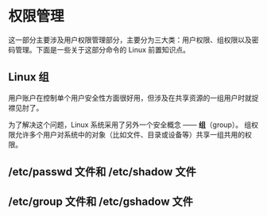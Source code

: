 # 权限管理

这一部分主要涉及用户权限管理部分，主要分为三大类：用户权限、组权限以及密码管理。下面是一些关于这部分命令的 Linux 前置知识点。

## Linux 组

用户账户在控制单个用户安全性方面很好用，但涉及在共享资源的一组用户时就捉襟见肘了。

为了解决这个问题，Linux 系统采用了另外一个安全概念 —— **组**（group）。 组权限允许多个用户对系统中的对象（比如文件、目录或设备等）共享一组共用的权限。

## /etc/passwd 文件和 /etc/shadow 文件



## /etc/group 文件和 /etc/gshadow 文件
